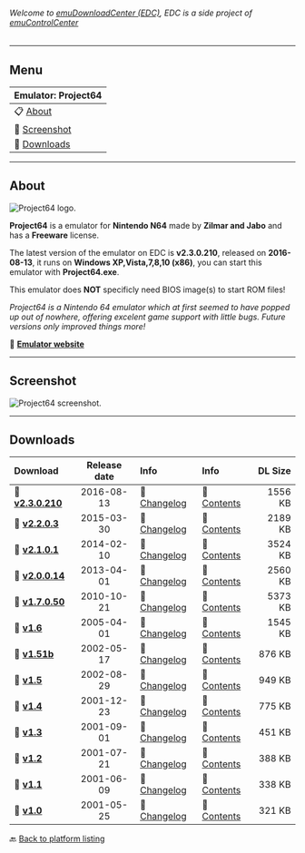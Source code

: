 ###### Welcome to [emuDownloadCenter (EDC)](https://github.com/PhoenixInteractiveNL/emuDownloadCenter/wiki/), EDC is a side project of [emuControlCenter](https://github.com/PhoenixInteractiveNL/emuControlCenter/wiki/)
***
## Menu
| **Emulator: Project64** |
|:---------|
| :clipboard: [About](#about) |
| :sunrise: [Screenshot](#screenshot) |
| :floppy_disk: [Downloads](#downloads) |
***
## About
![](https://github.com/PhoenixInteractiveNL/emuDownloadCenter/wiki/images_emulator/project64_logo_200.jpg "Project64 logo.")

**Project64** is a emulator for **Nintendo N64** made by **Zilmar and Jabo** and has a **Freeware** license.

The latest version of the emulator on EDC is **v2.3.0.210**, released on **2016-08-13**, it runs on **Windows XP,Vista,7,8,10 (x86)**, you can start this emulator with **Project64.exe**.

This emulator does **NOT** specificly need BIOS image(s) to start ROM files!

_Project64 is a Nintendo 64 emulator which at first seemed to have popped up out of nowhere, offering excelent game support with little bugs. Future versions only improved things more!_

:link: [**Emulator website**](http://www.pj64-emu.com/)
***
## Screenshot
![](https://raw.githubusercontent.com/PhoenixInteractiveNL/emuDownloadCenter/master/hooks/project64/screen.jpg "Project64 screenshot.")
***
## Downloads
| Download | Release date  | Info       | Info       | DL Size    |
|:---------|:-------------:|:-----------|:-----------|-----------:|
| :floppy_disk: [**v2.3.0.210**](https://github.com/PhoenixInteractiveNL/edc-repo0002/raw/master/project64/2.3.0.210.7z) | 2016-08-13 | :page_facing_up: [Changelog](https://github.com/PhoenixInteractiveNL/edc-repo0002/blob/master/project64/2.3.0.210_changelog.txt) | :mag_right: [Contents](https://github.com/PhoenixInteractiveNL/edc-repo0002/blob/master/project64/2.3.0.210_contents.txt) | 1556 KB |
| :floppy_disk: [**v2.2.0.3**](https://github.com/PhoenixInteractiveNL/edc-repo0002/raw/master/project64/2.2.0.3.7z) | 2015-03-30 | :page_facing_up: [Changelog](https://github.com/PhoenixInteractiveNL/edc-repo0002/blob/master/project64/2.2.0.3_changelog.txt) | :mag_right: [Contents](https://github.com/PhoenixInteractiveNL/edc-repo0002/blob/master/project64/2.2.0.3_contents.txt) | 2189 KB |
| :floppy_disk: [**v2.1.0.1**](https://github.com/PhoenixInteractiveNL/edc-repo0002/raw/master/project64/2.1.0.1.7z) | 2014-02-10 | :page_facing_up: [Changelog](https://github.com/PhoenixInteractiveNL/edc-repo0002/blob/master/project64/2.1.0.1_changelog.txt) | :mag_right: [Contents](https://github.com/PhoenixInteractiveNL/edc-repo0002/blob/master/project64/2.1.0.1_contents.txt) | 3524 KB |
| :floppy_disk: [**v2.0.0.14**](https://github.com/PhoenixInteractiveNL/edc-repo0002/raw/master/project64/2.0.0.14.7z) | 2013-04-01 | :page_facing_up: [Changelog](https://github.com/PhoenixInteractiveNL/edc-repo0002/blob/master/project64/2.0.0.14_changelog.txt) | :mag_right: [Contents](https://github.com/PhoenixInteractiveNL/edc-repo0002/blob/master/project64/2.0.0.14_contents.txt) | 2560 KB |
| :floppy_disk: [**v1.7.0.50**](https://github.com/PhoenixInteractiveNL/edc-repo0002/raw/master/project64/1.7.0.50.7z) | 2010-10-21 | :page_facing_up: [Changelog](https://github.com/PhoenixInteractiveNL/edc-repo0002/blob/master/project64/1.7.0.50_changelog.txt) | :mag_right: [Contents](https://github.com/PhoenixInteractiveNL/edc-repo0002/blob/master/project64/1.7.0.50_contents.txt) | 5373 KB |
| :floppy_disk: [**v1.6**](https://github.com/PhoenixInteractiveNL/edc-repo0002/raw/master/project64/1.6.7z) | 2005-04-01 | :page_facing_up: [Changelog](https://github.com/PhoenixInteractiveNL/edc-repo0002/blob/master/project64/1.6_changelog.txt) | :mag_right: [Contents](https://github.com/PhoenixInteractiveNL/edc-repo0002/blob/master/project64/1.6_contents.txt) | 1545 KB |
| :floppy_disk: [**v1.51b**](https://github.com/PhoenixInteractiveNL/edc-repo0002/raw/master/project64/1.51b.7z) | 2002-05-17 | :page_facing_up: [Changelog](https://github.com/PhoenixInteractiveNL/edc-repo0002/blob/master/project64/1.51b_changelog.txt) | :mag_right: [Contents](https://github.com/PhoenixInteractiveNL/edc-repo0002/blob/master/project64/1.51b_contents.txt) | 876 KB |
| :floppy_disk: [**v1.5**](https://github.com/PhoenixInteractiveNL/edc-repo0002/raw/master/project64/1.5.7z) | 2002-08-29 | :page_facing_up: [Changelog](https://github.com/PhoenixInteractiveNL/edc-repo0002/blob/master/project64/1.5_changelog.txt) | :mag_right: [Contents](https://github.com/PhoenixInteractiveNL/edc-repo0002/blob/master/project64/1.5_contents.txt) | 949 KB |
| :floppy_disk: [**v1.4**](https://github.com/PhoenixInteractiveNL/edc-repo0002/raw/master/project64/1.4.7z) | 2001-12-23 | :page_facing_up: [Changelog](https://github.com/PhoenixInteractiveNL/edc-repo0002/blob/master/project64/1.4_changelog.txt) | :mag_right: [Contents](https://github.com/PhoenixInteractiveNL/edc-repo0002/blob/master/project64/1.4_contents.txt) | 775 KB |
| :floppy_disk: [**v1.3**](https://github.com/PhoenixInteractiveNL/edc-repo0002/raw/master/project64/1.3.7z) | 2001-09-01 | :page_facing_up: [Changelog](https://github.com/PhoenixInteractiveNL/edc-repo0002/blob/master/project64/1.3_changelog.txt) | :mag_right: [Contents](https://github.com/PhoenixInteractiveNL/edc-repo0002/blob/master/project64/1.3_contents.txt) | 451 KB |
| :floppy_disk: [**v1.2**](https://github.com/PhoenixInteractiveNL/edc-repo0002/raw/master/project64/1.2.7z) | 2001-07-21 | :page_facing_up: [Changelog](https://github.com/PhoenixInteractiveNL/edc-repo0002/blob/master/project64/1.2_changelog.txt) | :mag_right: [Contents](https://github.com/PhoenixInteractiveNL/edc-repo0002/blob/master/project64/1.2_contents.txt) | 388 KB |
| :floppy_disk: [**v1.1**](https://github.com/PhoenixInteractiveNL/edc-repo0002/raw/master/project64/1.1.7z) | 2001-06-09 | :page_facing_up: [Changelog](https://github.com/PhoenixInteractiveNL/edc-repo0002/blob/master/project64/1.1_changelog.txt) | :mag_right: [Contents](https://github.com/PhoenixInteractiveNL/edc-repo0002/blob/master/project64/1.1_contents.txt) | 338 KB |
| :floppy_disk: [**v1.0**](https://github.com/PhoenixInteractiveNL/edc-repo0002/raw/master/project64/1.0.7z) | 2001-05-25 | :page_facing_up: [Changelog](https://github.com/PhoenixInteractiveNL/edc-repo0002/blob/master/project64/1.0_changelog.txt) | :mag_right: [Contents](https://github.com/PhoenixInteractiveNL/edc-repo0002/blob/master/project64/1.0_contents.txt) | 321 KB |

:back: [Back to platform listing](https://github.com/PhoenixInteractiveNL/emuDownloadCenter/wiki/EDC-Platform-List)
